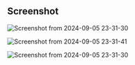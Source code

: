 ## Screenshot


![Screenshot from 2024-09-05 23-31-30](https://github.com/user-attachments/assets/59a4bd0b-2442-4f4f-bcfa-ffa8791db397)

![Screenshot from 2024-09-05 23-31-41](https://github.com/user-attachments/assets/33752c77-fcb3-49d5-a641-46156f16fed1)

![Screenshot from 2024-09-05 23-31-30](https://github.com/user-attachments/assets/333c9808-dbed-4d0f-976d-0f61117aba4c)
